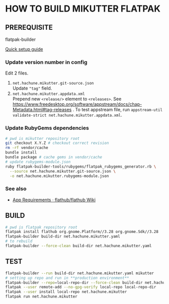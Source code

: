 HOW TO BUILD MIKUTTER FLATPAK
=============================
PREREQUISITE
------------
flatpak-builder

[Quick setup guide](https://flatpak.org/setup/)

### Update version number in config
Edit 2 files.

1. `net.hachune.mikutter.git-source.json`  
   Update `"tag"` field.
2. `net.hachune.mikutter.appdata.xml`  
   Prepend new `<release/>` element to `<releases>`. See https://www.freedesktop.org/software/appstream/docs/chap-Metadata.html#tag-releases . To test appstream file, run `appstream-util validate-strict net.hachune.mikutter.appdata.xml`.

### Update RubyGems dependencies
```bash
# pwd is mikutter repository root
git checkout X.Y.Z # checkout correct revision
rm -rf vendor/cache
bundle install
bundle package # cache gems in vendor/cache
# update rubygems-module.json
ruby flatpak-builder-tools/rubygems/flatpak_rubygems_generator.rb \
  --source net.hachune.mikutter.git-source.json \
  -o net.hachune.mikutter.rubygems-module.json
```

### See also
- [App Requirements · flathub/flathub Wiki](https://github.com/flathub/flathub/wiki/App-Requirements)

BUILD
-----
```bash
# pwd is flatpak repository root
flatpak install flathub org.gnome.Platform//3.28 org.gnome.Sdk//3.28
flatpak-builder build-dir net.hachune.mikutter.yaml
# to rebuild
flatpak-builder --force-clean build-dir net.hachune.mikutter.yaml
```

TEST
----
```bash
flatpak-builder --run build-dir net.hachune.mikutter.yaml mikutter
# setting up repo and run in **production environment**
flatpak-builder --repo=local-repo-dir --force-clean build-dir net.hachune.mikutter.yaml
flatpak --user remote-add --no-gpg-verify local-repo local-repo-dir
flatpak --user install local-repo net.hachune.mikutter
flatpak run net.hachune.mikutter
```
